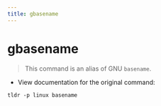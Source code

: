 ```yaml
---
title: gbasename
---
```

# gbasename

> This command is an alias of GNU `basename`.

- View documentation for the original command:

`tldr -p linux basename`
